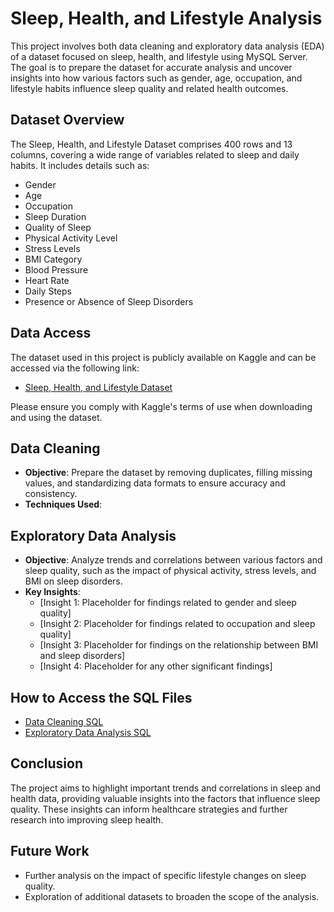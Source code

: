 # Sleep, Health, and Lifestyle Analysis

This project involves both data cleaning and exploratory data analysis (EDA) of a dataset focused on sleep, health, and lifestyle using MySQL Server. The goal is to prepare the dataset for accurate analysis and uncover insights into how various factors such as gender, age, occupation, and lifestyle habits influence sleep quality and related health outcomes.

## Dataset Overview

The Sleep, Health, and Lifestyle Dataset comprises 400 rows and 13 columns, covering a wide range of variables related to sleep and daily habits. It includes details such as:

- Gender
- Age
- Occupation
- Sleep Duration
- Quality of Sleep
- Physical Activity Level
- Stress Levels
- BMI Category
- Blood Pressure
- Heart Rate
- Daily Steps
- Presence or Absence of Sleep Disorders

## Data Access

The dataset used in this project is publicly available on Kaggle and can be accessed via the following link:

- <a href="https://www.kaggle.com/datasets/uom190346a/sleep-health-and-lifestyle-dataset" target="_blank">Sleep, Health, and Lifestyle Dataset</a>

Please ensure you comply with Kaggle's terms of use when downloading and using the dataset.

## Data Cleaning

- **Objective**: Prepare the dataset by removing duplicates, filling missing values, and standardizing data formats to ensure accuracy and consistency.
- **Techniques Used**: 

## Exploratory Data Analysis

- **Objective**: Analyze trends and correlations between various factors and sleep quality, such as the impact of physical activity, stress levels, and BMI on sleep disorders.
- **Key Insights**:
  - [Insight 1: Placeholder for findings related to gender and sleep quality]
  - [Insight 2: Placeholder for findings related to occupation and sleep quality]
  - [Insight 3: Placeholder for findings on the relationship between BMI and sleep disorders]
  - [Insight 4: Placeholder for any other significant findings]

## How to Access the SQL Files

- <a href="./sleep-health-lifestyle-data-cleaning.sql" target="_blank">Data Cleaning SQL</a>
- <a href="./path/to/exploratory-data-analysis.sql" target="_blank">Exploratory Data Analysis SQL</a>

## Conclusion

The project aims to highlight important trends and correlations in sleep and health data, providing valuable insights into the factors that influence sleep quality. These insights can inform healthcare strategies and further research into improving sleep health.

## Future Work

- Further analysis on the impact of specific lifestyle changes on sleep quality.
- Exploration of additional datasets to broaden the scope of the analysis.
